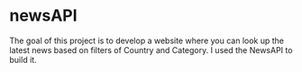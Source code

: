 # newsAPI
The goal of this project is to develop a website where you can look up the latest news based on filters of Country and Category. I used the NewsAPI to build it.
